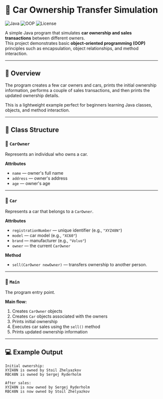 # 🚗 Car Ownership Transfer Simulation

![Java](https://img.shields.io/badge/Java-17%2B-orange)
![OOP](https://img.shields.io/badge/Concepts-OOP-blue)
![License](https://img.shields.io/badge/License-MIT-green)

A simple Java program that simulates **car ownership and sales transactions** between different owners.  
This project demonstrates basic **object-oriented programming (OOP)** principles such as encapsulation, object relationships, and method interaction.

---

## 📘 Overview

The program creates a few car owners and cars, prints the initial ownership information, performs a couple of sales transactions, and then prints the updated ownership details.

This is a lightweight example perfect for beginners learning Java classes, objects, and method interaction.

---

## 🧱 Class Structure

### 🧍 `CarOwner`
Represents an individual who owns a car.

**Attributes**
- `name` — owner's full name
- `address` — owner's address
- `age` — owner's age

---

### 🚙 `Car`
Represents a car that belongs to a `CarOwner`.

**Attributes**
- `registrationNumber` — unique identifier (e.g., `"XYZ48N"`)
- `model` — car model (e.g., `"XC60"`)
- `brand` — manufacturer (e.g., `"Volvo"`)
- `owner` — the current `CarOwner`

**Method**
- `sell(CarOwner newOwner)` — transfers ownership to another person.

---

### 🏁 `Main`
The program entry point.

**Main flow:**
1. Creates `CarOwner` objects
2. Creates `Car` objects associated with the owners
3. Prints initial ownership
4. Executes car sales using the `sell()` method
5. Prints updated ownership information

---

## 💻 Example Output

```text
Initial ownership:
XYZ48N is owned by Stoil Zhelyazkov
RBC48N is owned by Sergej Ryderholm

After sales:
XYZ48N is now owned by Sergej Ryderholm
RBC48N is now owned by Stoil Zhelyazkov
